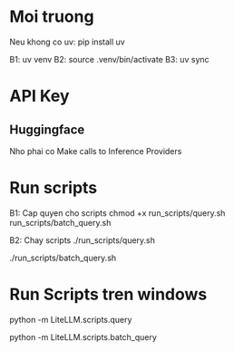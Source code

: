 # Moi truong
Neu khong co uv: pip install uv

B1: uv venv
B2: source .venv/bin/activate
B3: uv sync

# API Key

## Huggingface
Nho phai co Make calls to Inference Providers

# Run scripts
B1: Cap quyen cho scripts
chmod +x run_scripts/query.sh run_scripts/batch_query.sh

B2: Chay scripts
./run_scripts/query.sh

./run_scripts/batch_query.sh

# Run Scripts tren windows

python -m LiteLLM.scripts.query

python -m LiteLLM.scripts.batch_query